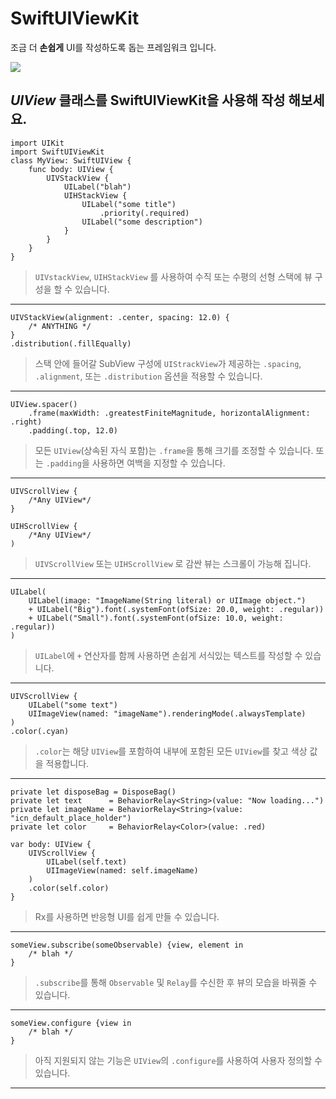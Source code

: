 
# SwiftUIViewKit

조금 더 **손쉽게** UI를 작성하도록 돕는 프레임워크 입니다.

![](https://raw.githubusercontent.com/fallenlonelie/SwiftUIViewKit/main/Resources/preview.png)

## _UIView_ 클래스를 **SwiftUIViewKit**을 사용해 작성 해보세요.

```
import UIKit
import SwiftUIViewKit
class MyView: SwiftUIView {
    func body: UIView {
        UIVStackView {
            UILabel("blah")
            UIHStackView {
                UILabel("some title")
                    .priority(.required)
                UILabel("some description")
            }
        }
    }
}
```
> `UIVstackView`, `UIHStackView` 를 사용하여 수직 또는 수평의 선형 스택에 뷰 구성을 할 수 있습니다.
---
```
UIVStackView(alignment: .center, spacing: 12.0) {
    /* ANYTHING */
}
.distribution(.fillEqually)
```
> 스택 안에 들어갈 SubView 구성에 `UIStrackView`가 제공하는 `.spacing`, `.alignment`, 또는 `.distribution` 옵션을 적용할 수 있습니다.
---
```
UIView.spacer()
    .frame(maxWidth: .greatestFiniteMagnitude, horizontalAlignment: .right)
    .padding(.top, 12.0)
```
> 모든 `UIView`(상속된 자식 포함)는 `.frame`을 통해 크기를 조정할 수 있습니다. 또는 `.padding`을 사용하면 여백을 지정할 수 있습니다.
---
```
UIVScrollView {
    /*Any UIView*/
}
```
```
UIHScrollView {
    /*Any UIView*/
)
```
> `UIVScrollView` 또는 `UIHScrollView` 로 감싼 뷰는 스크롤이 가능해 집니다.
---
```
UILabel(
    UILabel(image: "ImageName(String literal) or UIImage object.")
    + UILabel("Big").font(.systemFont(ofSize: 20.0, weight: .regular))
    + UILabel("Small").font(.systemFont(ofSize: 10.0, weight: .regular))
)
```
> `UILabel`에 `+` 연산자를 함께 사용하면 손쉽게 서식있는 텍스트를 작성할 수 있습니다.
---
```
UIVScrollView {
    UILabel("some text")
    UIImageView(named: "imageName").renderingMode(.alwaysTemplate)
)
.color(.cyan)
```
> `.color`는 해당 `UIView`를 포함하여 내부에 포함된 모든 `UIView`를 찾고 색상 값을 적용합니다.
---
```
private let disposeBag = DisposeBag()
private let text      = BehaviorRelay<String>(value: "Now loading...")
private let imageName = BehaviorRelay<String>(value: "icn_default_place_holder")
private let color     = BehaviorRelay<Color>(value: .red)

var body: UIView {
    UIVScrollView {
        UILabel(self.text)
        UIImageView(named: self.imageName)
    )
    .color(self.color)
}
```
> Rx를 사용하면 반응형 UI를 쉽게 만들 수 있습니다.
---
```
someView.subscribe(someObservable) {view, element in
    /* blah */
}
```
> `.subscribe`를 통해 `Observable` 및 `Relay`를 수신한 후 뷰의 모습을 바꿔줄 수 있습니다.
---
```
someView.configure {view in
    /* blah */
}
```
> 아직 지원되지 않는 기능은 `UIView`의 `.configure`를 사용하여 사용자 정의할 수 있습니다.
---
